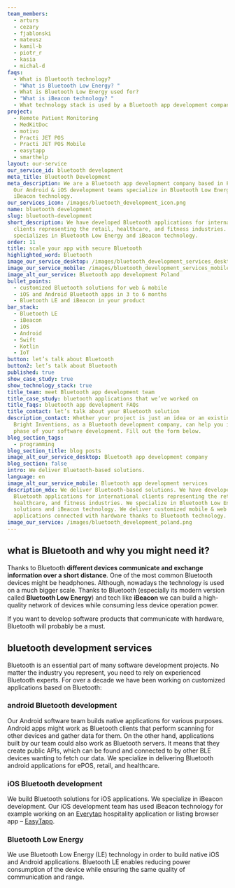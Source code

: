 ```yaml
---
team_members:
  - arturs
  - cezary
  - fjablonski
  - mateusz
  - kamil-b
  - piotr_r
  - kasia
  - michal-d
faqs:
  - What is Bluetooth technology?
  - "What is Bluetooth Low Energy? "
  - What is Bluetooth Low Energy used for?
  - "What is iBeacon technology? "
  - What technology stack is used by a Bluetooth app development company?
project:
  - Remote Patient Monitoring
  - MedKitDoc
  - motivo
  - Practi JET POS
  - Practi JET POS Mobile
  - easytapp
  - smarthelp
layout: our-service
our_service_id: bluetooth development
meta_title: Bluetooth Development
meta_description: We are a Bluetooth app development company based in Poland.
  Our Android & iOS development teams specialize in Bluetooth Low Energy and
  iBeacon technology.
our_services_icon: /images/bluetooth_development_icon.png
name: bluetooth development
slug: bluetooth-development
short_description: We have developed Bluetooth applications for international
  clients representing the retail, healthcare, and fitness industries. Our team
  specializes in Bluetooth Low Energy and iBeacon technology.
order: 11
title: scale your app with secure Bluetooth
highlighted_word: Bluetooth
image_our_service_desktop: /images/bluetooth_development_services_desktop_big.png
image_our_service_mobile: /images/bluetooth_development_services_mobile_big.png
image_alt_our_service: Bluetooth app development Poland
bullet_points:
  - customized Bluetooth solutions for web & mobile
  - iOS and Android Bluetooth apps in 3 to 6 months
  - Bluetooth LE and iBeacon in your product
bar_stack:
  - Bluetooth LE
  - iBeacon
  - iOS
  - Android
  - Swift
  - Kotlin
  - IoT
button: let’s talk about Bluetooth
button2: let’s talk about Bluetooth
published: true
show_case_study: true
show_technology_stack: true
title_team: meet Bluetooth app development team
title_case_study: bluetooth applications that we’ve worked on
title_faqs: bluetooth app development FAQs
title_contact: let’s talk about your Bluetooth solution
description_contact: Whether your project is just an idea or an existing system
  Bright Inventions, as a Bluetooth development company, can help you in any
  phase of your software development. Fill out the form below.
blog_section_tags:
  - programming
blog_section_title: blog posts
image_alt_our_service_desktop: Bluetooth app development company
blog_section: false
intro: We deliver Bluetooth-based solutions.
language: en
image_alt_our_service_mobile: Bluetooth app development services
description_mdx: We deliver Bluetooth-based solutions. We have developed
  Bluetooth applications for international clients representing the retail,
  healthcare, and fitness industries. We specialize in Bluetooth Low Energy
  solutions and iBeacon technology. We deliver customized mobile & web
  applications connected with hardware thanks to Bluetooth technology.
image_our_service: /images/bluetooth_development_poland.png
---
```

## what is Bluetooth and why you might need it?

Thanks to Bluetooth **different devices communicate and exchange information over a short distance**. One of the most common Bluetooth devices might be headphones. Although, nowadays the technology is used on a much bigger scale. Thanks to Bluetooth (especially its modern version called **Bluetooth Low Energy**) and tech like **iBeacon** we can build a high-quality network of devices while consuming less device operation power.

If you want to develop software products that communicate with hardware, Bluetooth will probably be a must.

## bluetooth development services

Bluetooth is an essential part of many software development projects. No matter the industry you represent, you need to rely on experienced Bluetooth experts. For over a decade we have been working on customized applications based on Bluetooth:

### android Bluetooth development

Our Android software team builds native applications for various purposes. Android apps might work as Bluetooth clients that perform scanning for other devices and gather data for them. On the other hand, applications built by our team could also work as Bluetooth servers. It means that they create public APIs, which can be found and connected to by other BLE devices wanting to fetch our data. We specialize in delivering Bluetooth android applications for ePOS, retail, and healthcare.

### iOS Bluetooth development

We build Bluetooth solutions for iOS applications. We specialize in iBeacon development. Our iOS development team has used iBeacon technology for example working on an [Everytap](/projects/everytap/) hospitality application or listing browser app – [EasyTapp](/projects/easytapp/).

### Bluetooth Low Energy

We use Bluetooth Low Energy (LE) technology in order to build native iOS and Android applications. Bluetooth LE enables reducing power consumption of the device while ensuring the same quality of communication and range.
